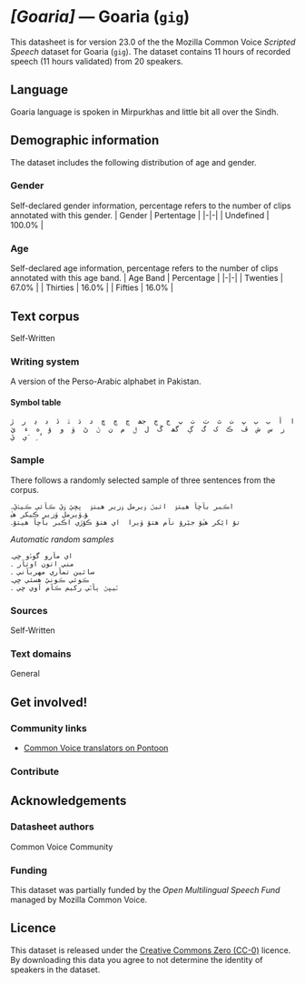 # *[Goaria]* &mdash; Goaria (`gig`)
This datasheet is for version 23.0 of the the Mozilla Common Voice *Scripted Speech* dataset 
for Goaria (`gig`). The dataset contains 11 hours of recorded
speech (11 hours validated) from 20 speakers.

## Language
Goaria language is spoken in Mirpurkhas and little bit all over the Sindh.
<!-- {{LANGUAGE_DESCRIPTION}} -->
<!-- Provide a brief (1-2 paragraph) description of your language -->
<!-- ### Variants -->
<!-- {{VARIANT_DESCRIPTION}} -->
<!-- @ OPTIONAL @ -->
<!-- Describe the variants (MCV variants) of your language -->
<!-- Original Answer: -->
<!-- Marwari -->

## Demographic information
The dataset includes the following distribution of age and gender.
<!-- You can get a lot of the information in this section from https://analyzer.cv-toolbox.web.tr/browse -->

### Gender
Self-declared gender information, percentage refers to the number of clips annotated with this gender.
| Gender | Pertentage |
|-|-|
| Undefined | 100.0% |
<!-- {{GENDER_TABLE}} -->
<!-- @ AUTOMATICALLY GENERATED @ -->
<!-- | Gender | Frequency |
|--------|-----------|
| male, masculine | ? |
| undeclared | ? |
| female, feminine | ? | -->

### Age
Self-declared age information, percentage refers to the number of clips annotated with this age band.
| Age Band | Percentage |
|-|-|
| Twenties | 67.0% |
| Thirties | 16.0% |
| Fifties | 16.0% |
<!-- {{AGE_TABLE}} -->
<!-- @ AUTOMATICALLY GENERATED @ -->
<!-- | Age band | Frequency |
|----------|-----------|
| teens | ? |
| twenties | ? |
| thirties | ? |
| fourties | ? |
| fifties | ? |
   ...if other age ranges are present in your data, add rows... -->

## Text corpus
Self-Written
<!-- {{TEXT_CORPUS_DESCRIPTION}} -->
<!-- @ OPTIONAL @ -->
<!-- An overview of the text corpus, with information such as average length (in characters and words) of validated sentences. -->

### Writing system
A version of the Perso-Arabic alphabet in Pakistan.
<!-- {{WRITING_SYSTEM_DESCRIPTION}} -->
<!-- @ OPTIONAL @ -->
<!-- A description of the writing system (or writing systems) used in the text corpus -->

#### Symbol table
```ا  آ  ب  ٻ  ڀ  ت  ٿ  ٽ  ٺ  پ  ج  ڄ  جھ  ڃ  چ  ڇ  د  ڌ  ۮ  ڏ  ڊ  ڍ  ر  ڙ  ز  س  ش  ڦ  ڪ  ک  گ  ڳ  گھ  ڱ  ل  ݪ  م  ن  ݩ  ڻ  ۈ  و  ۆ  ه  ء  يٰ  ي  يٚ َ  ِ ُ ```
<!-- {{ALPHABET_TABLE}} -->
<!-- @ OPTIONAL @ -->
<!-- If the writing system is alphabetic, you can include the valid alphabet here -->

### Sample
There follows a randomly selected sample of three sentences from the corpus.
```
اڪبر بآڇآ هيتۆ  ائيݩ ۈيرمل ۈزير هيتۆ  پڇيٚ ۈيٚ ڪآئي ڪيۮيٚ۔
ۈيرمل ۈزير ڪيکر هي‍ٰ‎ۆ۔
تۆ ايٚکر هي‍ٰۆ جيٚرۆ نآم هتۆ ۈيرا  اي هتۆ ڪۆڙي اڪبر بآڇآ هيتۆ۔
```

*Automatic random samples*

```
اي مآرو گوڏو ڇي۔
مني اٺون اوتآر ۔
سائين تمآري مهربآني ۔
ڪوئي ڪونيٚ هسئي ڇي۔
ٽيپڻ ٻآٽي رکيم ڪآم آوي ڇي ۔
```
<!-- {{SENTENCES_SAMPLE}} -->

### Sources
Self-Written
<!-- {{SOURCES_LIST}} -->
<!-- @ OPTIONAL @ -->
<!-- A list of sentence sources, can be curated to the top-N -->

### Text domains
General
<!-- {{TEXT_DOMAIN_DESCRIPTION}} -->
<!-- @ OPTIONAL @ -->
<!-- What text domains are represented in the corpus? -->

## Get involved!

### Community links
* [Common Voice translators on Pontoon](https://pontoon.mozilla.org/gig/common-voice/contributors/)

### Contribute
<!-- {{CONTRIBUTE_LINKS_LIST}} -->
<!-- Here you can include links for how to contribute to the dataset -->

## Acknowledgements

### Datasheet authors
Common Voice Community
<!-- {{DATASHEET_AUTHORS_LIST}} -->
<!-- A list in the format of: Your Name <email@email.com> -->

### Funding
This dataset was partially funded by the *Open Multilingual Speech Fund* managed by Mozilla Common Voice.
<!-- {{FUNDING_DESCRIPTION}} -->
<!-- @ OPTIONAL @ -->
<!-- If you received any funding, you can include the acknowledgement here -->

## Licence
This dataset is released under the [Creative Commons Zero (CC-0)](https://creativecommons.org/public-domain/cc0/) licence. By downloading this data
you agree to not determine the identity of speakers in the dataset.